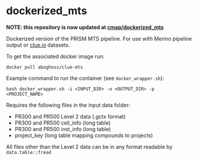 # dockerized_mts

**NOTE: this repository is now updated at [cmap/dockerized_mts](https://github.com/cmap/dockerized_mts)**

Dockerized version of the PRISM MTS pipeline. For use with Merino pipeline output or [clue.io](clue.io) datasets.

To get the associated docker image run:
```{bash}
docker pull aboghoss/clue-mts
```

Example command to run the container (see `docker_wrapper.sh`):
```{bash}
bash docker_wrapper.sh -i <INPUT_DIR> -o <OUTPUT_DIR> -p <PROJECT_NAME>
```

Requires the following files in the input data folder:
- PR300 and PR500 Level 2 data (.gctx format)
- PR300 and PR500 cell_info (long table)
- PR300 and PR500 inst_info (long table)
- project_key (long table mapping compounds to projects)

All files other than the Level 2 data can be in any format readable by `data.table::fread`
